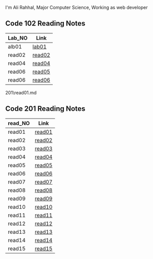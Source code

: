 I'm Ali Rahhal, Major Computer Science, Working as web developer

## Code 102 Reading Notes

| Lab_NO   |                         Link                                    |
| -------- | --------------------------------------------------------------- |
| alb01    |  [lab01](https://arahal81.github.io/reading-notes/102/lab01)    |
| read02   |  [read02](https://arahal81.github.io/reading-notes/102/read02)  |
| read04   |  [read04](https://arahal81.github.io/reading-notes/102/read04)  |
| read06   |  [read05](https://arahal81.github.io/reading-notes/102/read5)   |
| read06   |  [read06](https://arahal81.github.io/reading-notes/102/read06)  |

201\read01.md

## Code 201 Reading Notes

| read_NO  |                         Link                                   |
| -------- | -------------------------------------------------------------- |
| read01   |  [read01](https://arahal81.github.io/reading-notes/201/read01) |
| read02   |  [read02](https://arahal81.github.io/reading-notes/201/read02) |
| read03   |  [read03](https://arahal81.github.io/reading-notes/201/read03) |
| read04   |  [read04](https://arahal81.github.io/reading-notes/201/read04) |
| read05   |  [read05](https://arahal81.github.io/reading-notes/201/read05) |
| read06   |  [read06](https://arahal81.github.io/reading-notes/201/read06) |
| read07   |  [read07](https://arahal81.github.io/reading-notes/201/read07) |
| read08   |  [read08](https://arahal81.github.io/reading-notes/201/read08) |
| read09   |  [read09](https://arahal81.github.io/reading-notes/201/read09) |
| read10   |  [read10](https://arahal81.github.io/reading-notes/201/read10) |
| read11   |  [read11](https://arahal81.github.io/reading-notes/201/read11) |
| read12   |  [read12](https://arahal81.github.io/reading-notes/201/read12) |
| read13   |  [read13](https://arahal81.github.io/reading-notes/201/read13) |
| read14   |  [read14](https://arahal81.github.io/reading-notes/201/read14) |
| read15   |  [read15](https://arahal81.github.io/reading-notes/201/read15) |